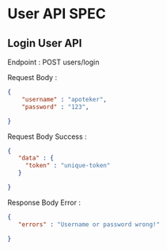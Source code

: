 # User API SPEC



## Login User API

Endpoint : POST users/login

Request Body : 
```json
{
    "username" : "apoteker",
    "password" : "123",

}
```

Request Body Success : 
```json
{
   "data" : {
     "token" : "unique-token"
   }

}
```

Response Body Error : 

```json
{
   "errors" : "Username or password wrong!"

}
```










